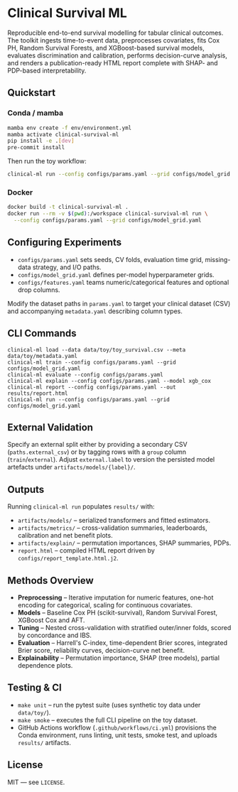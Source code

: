 # Clinical Survival ML

Reproducible end-to-end survival modelling for tabular clinical outcomes. The toolkit ingests time-to-event data, preprocesses covariates, fits Cox PH, Random Survival Forests, and XGBoost-based survival models, evaluates discrimination and calibration, performs decision-curve analysis, and renders a publication-ready HTML report complete with SHAP- and PDP-based interpretability.

## Quickstart

### Conda / mamba

```bash
mamba env create -f env/environment.yml
mamba activate clinical-survival-ml
pip install -e .[dev]
pre-commit install
```

Then run the toy workflow:

```bash
clinical-ml run --config configs/params.yaml --grid configs/model_grid.yaml
```

### Docker

```bash
docker build -t clinical-survival-ml .
docker run --rm -v $(pwd):/workspace clinical-survival-ml run \
  --config configs/params.yaml --grid configs/model_grid.yaml
```

## Configuring Experiments

- `configs/params.yaml` sets seeds, CV folds, evaluation time grid, missing-data strategy, and I/O paths.
- `configs/model_grid.yaml` defines per-model hyperparameter grids.
- `configs/features.yaml` teams numeric/categorical features and optional drop columns.

Modify the dataset paths in `params.yaml` to target your clinical dataset (CSV) and accompanying `metadata.yaml` describing column types.

## CLI Commands

```
clinical-ml load --data data/toy/toy_survival.csv --meta data/toy/metadata.yaml
clinical-ml train --config configs/params.yaml --grid configs/model_grid.yaml
clinical-ml evaluate --config configs/params.yaml
clinical-ml explain --config configs/params.yaml --model xgb_cox
clinical-ml report --config configs/params.yaml --out results/report.html
clinical-ml run --config configs/params.yaml --grid configs/model_grid.yaml
```

## External Validation

Specify an external split either by providing a secondary CSV (`paths.external_csv`) or by tagging rows with a `group` column (`train`/`external`). Adjust `external.label` to version the persisted model artefacts under `artifacts/models/{label}/`.

## Outputs

Running `clinical-ml run` populates `results/` with:

- `artifacts/models/` – serialized transformers and fitted estimators.
- `artifacts/metrics/` – cross-validation summaries, leaderboards, calibration and net benefit plots.
- `artifacts/explain/` – permutation importances, SHAP summaries, PDPs.
- `report.html` – compiled HTML report driven by `configs/report_template.html.j2`.

## Methods Overview

- **Preprocessing** – Iterative imputation for numeric features, one-hot encoding for categorical, scaling for continuous covariates.
- **Models** – Baseline Cox PH (scikit-survival), Random Survival Forest, XGBoost Cox and AFT.
- **Tuning** – Nested cross-validation with stratified outer/inner folds, scored by concordance and IBS.
- **Evaluation** – Harrell's C-index, time-dependent Brier scores, integrated Brier score, reliability curves, decision-curve net benefit.
- **Explainability** – Permutation importance, SHAP (tree models), partial dependence plots.

## Testing & CI

- `make unit` – run the pytest suite (uses synthetic toy data under `data/toy/`).
- `make smoke` – executes the full CLI pipeline on the toy dataset.
- GitHub Actions workflow (`.github/workflows/ci.yml`) provisions the Conda environment, runs linting, unit tests, smoke test, and uploads `results/` artifacts.

## License

MIT — see `LICENSE`.
